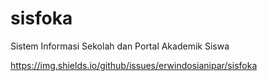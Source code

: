 # sisfoka
Sistem Informasi Sekolah dan Portal Akademik Siswa

https://img.shields.io/github/issues/erwindosianipar/sisfoka
